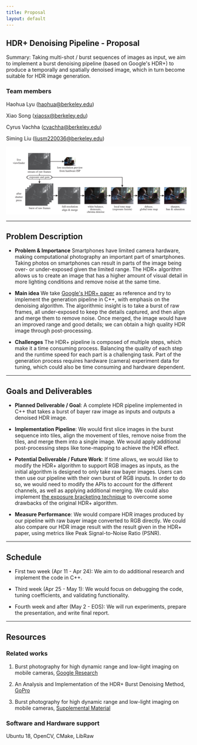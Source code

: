 ```yaml
---
title: Proposal
layout: default
---
```


## HDR+ Denoising Pipeline - Proposal

Summary: Taking multi-shot / burst sequences of images as input, we aim to implement a burst denoising pipeline (based on Google's HDR+) to produce a temporally and spatially denoised image, which in turn become suitable for HDR image generation. 

### Team members
Haohua Lyu ([haohua@berkeley.edu](mailto:haohua@berkeley.edu))

Xiao Song ([xiaosx@berkeley.edu](mailto:xiaosx@berkeley.edu))

Cyrus Vachha ([cvachha@berkeley.edu](mailto:cvachha@berkeley.edu))

Siming Liu ([liusm220036@berkeley.edu](mailto:liusm220036@berkeley.edu))


<img src="img/pipeline.png">

---

## Problem Description

* **Problem & Importance**
Smartphones have limited camera hardware, making computational photography an important part of smartphones. Taking photos on smartphones can result in parts of the image being over- or under-exposed given the limited range. The HDR+ algorithm allows us to create an image that has a higher amount of visual detail in more lighting conditions and remove noise at the same time.

* **Main idea**
We take [Google's HDR+ paper](https://static.googleusercontent.com/media/hdrplusdata.org/en//hdrplus.pdf) as reference and try to implement the generation pipeline in C++, with emphasis on the denoising algorithm. The algorithmic insight is to take a burst of raw frames, all under-exposed to keep the details captured, and then align and merge them to remove noise. Once merged, the image would have an improved range and good details; we can obtain a high quality HDR image through post-processing.
 
* **Challenges**
The HDR+ pipeline is composed of multiple steps, which make it a time consuming process. Balancing the quality of each step and the runtime speed for each part is a challenging task. Part of the generation process requires hardware (camera) experiment data for tuning, which could also be time consuming and hardware dependent. 

---
## Goals and Deliverables

* **Planned Deliverable / Goal**: A complete HDR pipeline implemented in C++ that takes a burst of bayer raw image as inputs and outputs a denoised HDR image. 
  
* **Implementation Pipeline**: We would first slice images in the burst sequence into tiles, align the movement of tiles, remove noise from the tiles, and merge them into a single image. We would apply additional post-processing steps like tone-mapping to achieve the HDR effect. 

* **Potential Deliverable / Future Work**: If time allows, we would like to modify the HDR+ algorithm to support RGB images as inputs, as the initial algorithm is designed to only take raw bayer images. Users can then use our pipeline with their own burst of RGB inputs. In order to do so, we would need to modify the APIs to account for the different channels, as well as applying additional merging. We could also implement [the exposure bracketing technique](https://ai.googleblog.com/2021/04/hdr-with-bracketing-on-pixel-phones.html) to overcome some drawbacks of the original HDR+ algorithm.

* **Measure Performance**: We would compare HDR images produced by our pipeline with raw bayer image converted to RGB directly. We could also compare our HDR image result with the result given in the HDR+ paper, using metrics like Peak Signal-to-Noise Ratio (PSNR).  

---
## Schedule

- First two week (Apr 11 - Apr 24): We aim to do additional research and implement the code in C++. 

- Third week (Apr 25 - May 1): We would focus on debugging the code, tuning coefficients, and validating functionality.

- Fourth week and after (May 2 - EOS): We will run experiments, prepare the presentation, and write final report. 

---
## Resources

### Related works
1. Burst photography for high dynamic range and low-light imaging on mobile cameras, [Google Research](https://static.googleusercontent.com/media/hdrplusdata.org/en//hdrplus.pdf)

2. An Analysis and Implementation of the HDR+ Burst Denoising Method, [GoPro](https://arxiv.org/abs/2110.09354)

3. Burst photography for high dynamic range and low-light imaging on mobile cameras, [Supplemental Material](https://static.googleusercontent.com/media/hdrplusdata.org/en//hdrplus_supp.pdf)

### Software and Hardware support
Ubuntu 18, OpenCV, CMake, LibRaw
